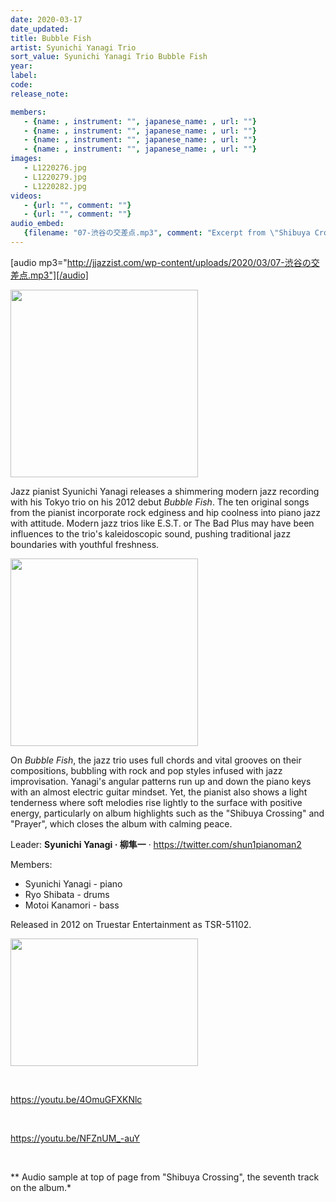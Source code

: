 ```yaml
---
date: 2020-03-17
date_updated: 
title: Bubble Fish
artist: Syunichi Yanagi Trio
sort_value: Syunichi Yanagi Trio Bubble Fish
year: 
label: 
code: 
release_note: 

members:
   - {name: , instrument: "", japanese_name: , url: ""}
   - {name: , instrument: "", japanese_name: , url: ""}
   - {name: , instrument: "", japanese_name: , url: ""}
   - {name: , instrument: "", japanese_name: , url: ""}
images: 
   - L1220276.jpg
   - L1220279.jpg
   - L1220282.jpg
videos: 
   - {url: "", comment: ""}
   - {url: "", comment: ""}
audio_embed:
   {filename: "07-渋谷の交差点.mp3", comment: "Excerpt from \"Shibuya Crossing\", the seventh track on the album:"}
---
```

[audio mp3="http://jjazzist.com/wp-content/uploads/2020/03/07-渋谷の交差点.mp3"][/audio]

<a href="http://jjazzist.com/wp-content/uploads/2020/03/L1220276.jpg"><img class="size-medium wp-image-5625 alignright" src="http://jjazzist.com/wp-content/uploads/2020/03/L1220276-300x300.jpg" alt="" width="300" height="300" /></a>

Jazz pianist Syunichi Yanagi releases a shimmering modern jazz recording with his Tokyo trio on his 2012 debut *Bubble Fish*. The ten original songs from the pianist incorporate rock edginess and hip coolness into piano jazz with attitude. Modern jazz trios like E.S.T. or The Bad Plus may have been influences to the trio's kaleidoscopic sound, pushing traditional jazz boundaries with youthful freshness.

<a href="http://jjazzist.com/wp-content/uploads/2020/03/L1220279.jpg"><img class="size-medium wp-image-5626 alignright" src="http://jjazzist.com/wp-content/uploads/2020/03/L1220279-300x300.jpg" alt="" width="300" height="300" /></a>

On *Bubble Fish*, the jazz trio uses full chords and vital grooves on their compositions, bubbling with rock and pop styles infused with jazz improvisation. Yanagi's angular patterns run up and down the piano keys with an almost electric guitar mindset. Yet, the pianist also shows a light tenderness where soft melodies rise lightly to the surface with positive energy, particularly on album highlights such as the "Shibuya Crossing" and "Prayer", which closes the album with calming peace.

Leader: <strong>Syunichi Yanagi · 柳隼一</strong> · <a href="https://twitter.com/shun1pianoman2">https://twitter.com/shun1pianoman2</a>

Members:
<ul>
 	<li>Syunichi Yanagi - piano</li>
 	<li>Ryo Shibata - drums</li>
 	<li>Motoi Kanamori - bass</li>
</ul>
Released in 2012 on Truestar Entertainment as TSR-51102.

<a href="http://jjazzist.com/wp-content/uploads/2020/03/L1220282.jpg"><img class="alignnone size-medium wp-image-5627" src="http://jjazzist.com/wp-content/uploads/2020/03/L1220282-300x204.jpg" alt="" width="300" height="204" /></a>

&nbsp;

https://youtu.be/4OmuGFXKNlc

&nbsp;

https://youtu.be/NFZnUM_-auY

&nbsp;

** Audio sample at top of page from "Shibuya Crossing", the seventh track on the album.*
